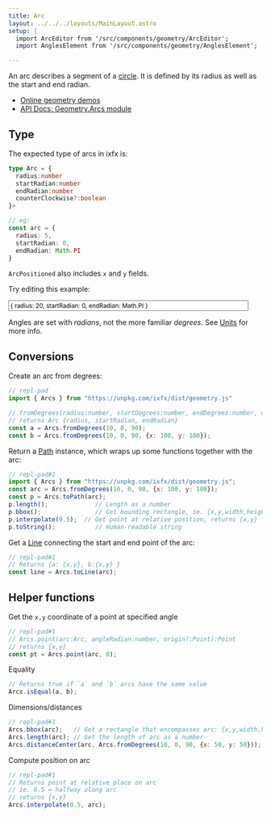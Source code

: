 ```yaml
---
title: Arc
layout: ../../../layouts/MainLayout.astro
setup: |
  import ArcEditor from '/src/components/geometry/ArcEditor';
  import AnglesElement from '/src/components/geometry/AnglesElement';

---
```


<script type="module" hoist>
import '/src/components/types/geometry/arc';
import '/src/components/ReplPad';
</script>
<style>
input.code {
  font-family: var(--font-mono);
  font-size: 0.85em;
}

radians-editor {
  --label-color: var(--theme-text-light);
  --axis-color: var(--theme-bg-hover);
  --ray-color: var(--theme-hit-color);
}

</style>

An arc describes a segment of a [circle](./circle). It is defined by its radius as well as the start and end radian.

* [Online geometry demos](https://clinth.github.io/ixfx-demos/geometry/)
* [API Docs: Geometry.Arcs module](https://clinth.github.io/ixfx/modules/Geometry.Arcs.html)

## Type

The expected type of arcs in ixfx is:

```typescript
type Arc = {
  radius:number
  startRadian:number
  endRadian:number
  counterClockwise?:boolean
}>

// eg:
const arc = {
  radius: 5,
  startRadian: 0,
  endRadian: Math.PI
}
```

`ArcPositioned` also includes `x` and `y` fields.


Try editing this example:

<input style="width: 40em" class="code arc" type="text" id="arc1Txt" value="{ radius: 20, startRadian: 0, endRadian: Math.PI }">
<arc-editor id="arc1" client:visible  />

Angles are set with _radians_, not the more familiar _degrees_. See [Units](units) for more info.

<angles-element width="500" height="300" client:visible />

## Conversions

Create an arc from degrees:

```js
// repl-pad
import { Arcs } from "https://unpkg.com/ixfx/dist/geometry.js"

// fromDegrees(radius:number, startDegrees:number, endDegrees:number, origin?:Point)
// returns Arc {radius, startRadian, endRadian}
const a = Arcs.fromDegrees(10, 0, 90);
const b = Arcs.fromDegrees(10, 0, 90, {x: 100, y: 100});
```

Return a [Path](path) instance, which wraps up some functions together with the arc:

```js
// repl-pad#1
import { Arcs } from "https://unpkg.com/ixfx/dist/geometry.js";
const arc = Arcs.fromDegrees(10, 0, 90, {x: 100, y: 100});
const p = Arcs.toPath(arc);
p.length();             // Length as a number
p.bbox();               // Get bounding rectangle, ie. {x,y,width,height}
p.interpolate(0.5);  // Get point at relative position, returns {x,y} 
p.toString();           // Human-readable string
```

Get a [Line](line) connecting the start and end point of the arc:

```js
// repl-pad#1
// Returns {a: {x,y}, b:{x,y} }
const line = Arcs.toLine(arc);
```

## Helper functions

Get the `x,y` coordinate of a point at specified angle

```js
// repl-pad#1
// Arcs.point(arc:Arc, angleRadian:number, origin?:Point):Point
// returns {x,y}
const pt = Arcs.point(arc, 0);
```

Equality

```js
// Returns true if `a` and `b` arcs have the same value
Arcs.isEqual(a, b);
```

Dimensions/distances

```js
// repl-pad#1
Arcs.bbox(arc);   // Get a rectangle that encompasses arc: {x,y,width,height}
Arcs.length(arc); // Get the length of arc as a number
Arcs.distanceCenter(arc, Arcs.fromDegrees(10, 0, 90, {x: 50, y: 50})); // Distance between the centers of two arcs, as a number 
```

Compute position on arc
```js
// repl-pad#1
// Returns point at relative place on arc
// ie. 0.5 = halfway along arc
// returns {x,y}
Arcs.interpolate(0.5, arc);
```